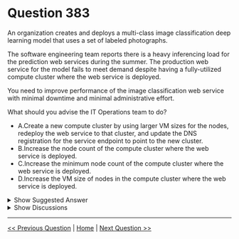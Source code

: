 # Question 383

An organization creates and deploys a multi-class image classification deep learning model that uses a set of labeled photographs.

The software engineering team reports there is a heavy inferencing load for the prediction web services during the summer. The production web service for the model fails to meet demand despite having a fully-utilized compute cluster where the web service is deployed.

You need to improve performance of the image classification web service with minimal downtime and minimal administrative effort.

What should you advise the IT Operations team to do?

- A.Create a new compute cluster by using larger VM sizes for the nodes, redeploy the web service to that cluster, and update the DNS registration for the service endpoint to point to the new cluster.
- B.Increase the node count of the compute cluster where the web service is deployed.
- C.Increase the minimum node count of the compute cluster where the web service is deployed.
- D.Increase the VM size of nodes in the compute cluster where the web service is deployed.

<details>
  <summary>Show Suggested Answer</summary>

<strong>B</strong><br>

</details>

<details>
  <summary>Show Discussions</summary>

<blockquote><p><strong>santoshpandit</strong> <code>(Thu 23 Dec 2021 02:00)</code> - <em>Upvotes: 10</em></p><p>looks correct</p></blockquote>
<blockquote><p><strong>evangelist</strong> <code>(Sun 08 Dec 2024 13:32)</code> - <em>Upvotes: 1</em></p><p>anything that touches VM specs caused downtime, only increasing node count does not cause downtime. B is correct</p></blockquote>
<blockquote><p><strong>james2033</strong> <code>(Sat 20 Apr 2024 07:05)</code> - <em>Upvotes: 1</em></p><p>&#x27;Increase the minimum node count of the compute cluster&#x27; . I choose C.</p></blockquote>
<blockquote><p><strong>ahmednani015</strong> <code>(Tue 26 Nov 2024 11:32)</code> - <em>Upvotes: 1</em></p><p>The answer is incorrect because the heavy inferencing occurs only during the summer. The problem remains since we haven&#x27;t upgraded the cluster&#x27;s capabilities, leading to higher costs outside of summer due to always active nodes, even with no inferencing requests.</p></blockquote>
<blockquote><p><strong>michaelmorar</strong> <code>(Sat 27 May 2023 09:06)</code> - <em>Upvotes: 2</em></p><p>Increasing the node count has the least administrative effort compared to option A which describes a heavier solution.</p></blockquote>
<blockquote><p><strong>tchip</strong> <code>(Wed 24 Aug 2022 23:59)</code> - <em>Upvotes: 1</em></p><p>this is correct as it requires lesser downtime and minimal administrative effort</p></blockquote>
<blockquote><p><strong>tchip</strong> <code>(Sat 20 Aug 2022 04:53)</code> - <em>Upvotes: 1</em></p><p>correct</p></blockquote>
<blockquote><p><strong>nick234987</strong> <code>(Fri 15 Apr 2022 18:33)</code> - <em>Upvotes: 1</em></p><p>It is correct</p></blockquote>

</details>

---

[<< Previous Question](question_382.md) | [Home](../index.md) | [Next Question >>](question_384.md)
